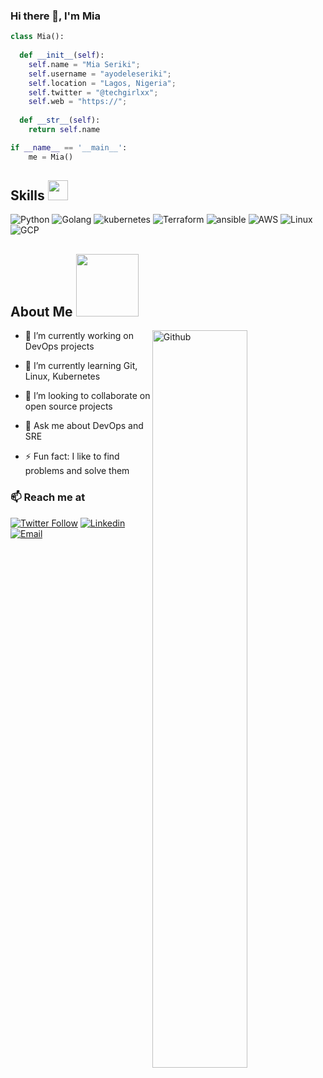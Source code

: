 ### Hi there 👋, I'm Mia

```python
class Mia():
    
  def __init__(self):
    self.name = "Mia Seriki";
    self.username = "ayodeleseriki";
    self.location = "Lagos, Nigeria";
    self.twitter = "@techgirlxx";
    self.web = "https://";
  
  def __str__(self):
    return self.name

if __name__ == '__main__':
    me = Mia()
```


<h2> Skills <img src = "https://media2.giphy.com/media/QssGEmpkyEOhBCb7e1/giphy.gif?cid=ecf05e47a0n3gi1bfqntqmob8g9aid1oyj2wr3ds3mg700bl&rid=giphy.gif" width = 32px> </h2>

![Python](https://img.shields.io/badge/Python-Language-blue?style=for-the-badge&logo=Python)
![Golang](https://img.shields.io/badge/Go-Language-blue?style=for-the-badge&logo=go)
![kubernetes](https://img.shields.io/badge/Kubernetes-Containerization-blue?style=for-the-badge&logo=kubernetes)
![Terraform](https://img.shields.io/badge/Terraform-IAC-blue?style=for-the-badge&logo=terraform)
![ansible](https://img.shields.io/badge/Ansible-IAC-blue?style=for-the-badge&logo=ansible)
![AWS](https://img.shields.io/badge/AWS-Cloud-blue?style=for-the-badge)
![Linux](https://img.shields.io/badge/Linux-Ubuntu-blue?style=for-the-badge)
![GCP](https://img.shields.io/badge/GCP-Cloud-blue?style=for-the-badge)


<h2> About Me <img src = "https://media0.giphy.com/media/KDDpcKigbfFpnejZs6/giphy.gif?cid=ecf05e47oy6f4zjs8g1qoiystc56cu7r9tb8a1fe76e05oty&rid=giphy.gif" width = 100px></h2>

<img width="55%" align="right" alt="Github" src="https://raw.githubusercontent.com/onimur/.github/master/.resources/git-header.svg" />

- 🔭 I’m currently working on  DevOps projects
  
- 🌱 I’m currently learning Git, Linux, Kubernetes
  
- 👯 I’m looking to collaborate on open source projects
  
- 💬 Ask me about DevOps and SRE
  
- ⚡ Fun fact: I like to find problems and solve them
 
 ### 📫 Reach me at 

[![Twitter Follow](https://img.shields.io/twitter/follow/techgirlxx?style=social)](https://twitter.com/techgirlxx)
[![Linkedin](https://img.shields.io/badge/LinkedIn-%230077B5.svg?&style=flat-square&logo=linkedin&logoColor=white)](https://www.linkedin.com/in/ayodele-seriki-a371b5186/)
[![Email](https://img.shields.io/badge/-serikiayodelee@gmail.com-c14438?style=flat-square&logo=Gmail&logoColor=white&link=mailto:serikiayodelee@gmail.com)](mailto:serikiayodelee@gmail.com)
